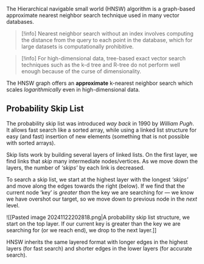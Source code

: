 The Hierarchical navigable small world (HNSW) algorithm is a graph-based approximate nearest neighbor search technique used in many vector databases.

> [!info]
> Nearest neighbor search without an index involves computing the distance from the query to each point in the database, which for large datasets is computationally prohibitive.

> [!info]
> For high-dimensional data, tree-based exact vector search techniques such as the k-d tree and R-tree do not perform well enough because of the curse of dimensionality.

The HNSW graph offers an **approximate** k-nearest neighbor search which scales _logarithmically_ even in high-dimensional data.

## Probability Skip List

The probability skip list was introduced _way back_ in 1990 by _William Pugh_. It allows fast search like a sorted array, while using a linked list structure for easy (and fast) insertion of new elements (something that is not possible with sorted arrays).

Skip lists work by building several layers of linked lists. On the first layer, we find links that _skip_ many intermediate nodes/vertices. As we move down the layers, the number of _‘skips’_ by each link is decreased.

To search a skip list, we start at the highest layer with the longest _‘skips’_ and move along the edges towards the right (below). If we find that the current node ‘key’ is _greater than_ the key we are searching for — we know we have overshot our target, so we move down to previous node in the _next_ level.

![[Pasted image 20241122202818.png|A probability skip list structure, we start on the top layer. If our current key is greater than the key we are searching for (or we reach end), we drop to the next layer.]]

HNSW inherits the same layered format with longer edges in the highest layers (for fast search) and shorter edges in the lower layers (for accurate search).
